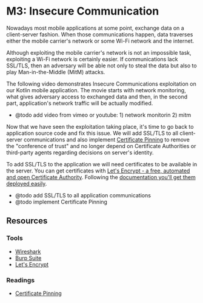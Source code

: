 M3: Insecure Communication
==========================

Nowadays most mobile applications at some point, exchange data on a
client-server fashion. When those communications happen, data traverses either
the mobile carrier's network or some Wi-Fi network and the internet.

Although exploiting the mobile carrier's network is not an impossible task,
exploiting a Wi-Fi network is certainly easier. If communications lack SSL/TLS,
then an adversary will be able not only to steal the data but also to play
Man-in-the-Middle (MitM) attacks.

The following video demonstrates Insecure Communications exploitation on our
Kotlin mobile application. The movie starts with network monitoring, what gives
adversary access to exchanged data and then, in the second part, application's
network traffic will be actually modified.


* @todo add video from vimeo or youtube: 1) network monitorin 2) mitm

Now that we have seen the exploitation taking place, it's time to go back to
application source code and fix this issue. We will add SSL/TLS to all
client-server communications and also implement [Certificate Pinning][3] to
remove the "conference of trust" and no longer depend on Certificate Authorities
or third-party agents regarding decisions on server's identity.

To add SSL/TLS to the application we will need certificates to be available in
the server. You can get certificates with [Let's Encrypt - a free, automated and
open Certificate Authority][4]. Following the [documentation you'll get them
deployed easily][5].

* @todo add SSL/TLS to all application communications
* @todo implement Certificate Pinning

## Resources

### Tools

* [Wireshark][1]
* [Burp Suite][2]
* [Let's Encrypt][4]

### Readings

* [Certificate Pinning][3]

[1]: https://www.wireshark.org/
[2]: https://portswigger.net/
[3]: https://www.owasp.org/index.php/Certificate_and_Public_Key_Pinning
[4]: https://letsencrypt.org/
[5]: https://letsencrypt.org/docs/

